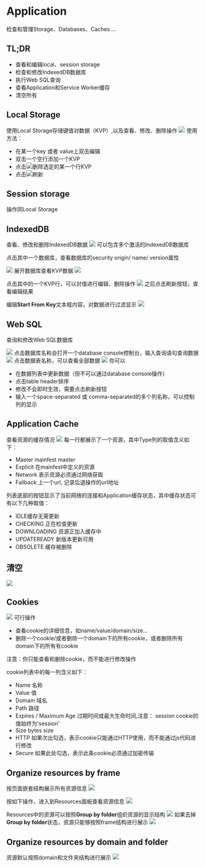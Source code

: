 # Application
检查和管理Storage、Databases、Caches ...

## TL;DR
+ 查看和编辑local、session storage
+ 检查和修改IndexedDB数据库
+ 执行Web SQL查询
+ 查看Application和Service Worker缓存
+ 清空所有

## Local Storage
使用Local Storage存储键值对数据（KVP）,以及查看、修改、删除操作
![](https://developers.google.com/web/tools/chrome-devtools/manage-data/imgs/local-storage.png)
使用方法：
+ 在某一个key 或者 value上双击编辑
+ 双击一个空行添加一个KVP
+ 点击![](https://developers.google.com/web/tools/chrome-devtools/manage-data/imgs/delete.png)删除选定的某一个行KVP
+ 点击![](https://developers.google.com/web/tools/chrome-devtools/manage-data/imgs/refresh.png)刷新

## Session storage
操作同Local Storage

## IndexedDB
查看、修改和删除IndexedDB数据
![](https://developers.google.com/web/tools/chrome-devtools/manage-data/imgs/idb-tab.png)
可以包含多个激活的IndexedDB数据库

点击其中一个数据库，查看数据库的security origin/ name/ version属性

![](https://developers.google.com/web/tools/chrome-devtools/manage-data/imgs/idb-db.png)
展开数据库查看KVP数据
![](https://developers.google.com/web/tools/chrome-devtools/manage-data/imgs/idb-kvps.png)

点击其中的一个KVP行，可以对值进行编辑、删除操作
![](https://developers.google.com/web/tools/chrome-devtools/manage-data/imgs/idb-edit.png)
之后点击刷新按钮，查看编辑结果

编辑**Start From Key**文本框内容，对数据进行过滤显示
![](https://developers.google.com/web/tools/chrome-devtools/manage-data/imgs/idb-filter.png)

## Web SQL
查询和修改Web SQL数据库

![](https://developers.google.com/web/tools/chrome-devtools/manage-data/imgs/web-sql-console.png)
点击数据库名称会打开一个database console控制台，输入查询语句查询数据
![](https://developers.google.com/web/tools/chrome-devtools/manage-data/imgs/web-sql-console.png)
点击数据表名称，可以查看全部数据
![](https://developers.google.com/web/tools/chrome-devtools/manage-data/imgs/web-sql-table.png)
你可以
+ 在数据列表中更新数据（但不可以通过database console操作）
+ 点击table header排序
+ 修改不会即时生效，需要点击刷新按钮
+ 输入一个space-separated 或 comma-separated的多个列名称，可以控制列的显示

## Application Cache
查看资源的缓存情况
![](https://developers.google.com/web/tools/chrome-devtools/manage-data/imgs/appcache.png)
每一行都展示了一个资源，其中Type列的取值含义如下：
+ Master mainfest master
+ Explicit 在mainfest中定义的资源
+ Network 表示资源必须通过网络获取
+ Fallback 上一个url, 记录后退操作的url地址

列表底部的按钮显示了当前网络的连接和Application缓存状态，其中缓存状态可有以下几种取值：
+ IDLE缓存无需更新
+ CHECKING 正在检查更新
+ DOWNLOADING 资源正加入缓存中
+ UPDATEREADY 新版本更新可用
+ OBSOLETE 缓存被删除

## 清空
![](https://developers.google.com/web/tools/chrome-devtools/manage-data/imgs/clear-storage.png)

## Cookies
![](https://developers.google.com/web/tools/chrome-devtools/manage-data/imgs/cookies.png)
可行操作
+ 查看cookie的详细信息，如name/value/domain/size...
+ 删除一个cookie/或者删除一个domain下的所有cookie，或者删除所有domain下的所有有cookie

注意：你只能查看和删除cookie，而不能进行修改操作

cookie列表中的每一列含义如下：
+ Name 名称
+ Value 值
+ Domain 域名
+ Path 路径
+ Expires / Maximum Age 过期时间或最大生命时间,注意： session cookie的值始终为'session'
+ Size bytes size
+ HTTP 如果次出勾选，表示cookie只能通过HTTP使用，而不能通过js代码进行修改
+ Secure 如果此处勾选，表示此条cookie必须通过加密传输

## Organize resources by frame
按页面嵌套结构展示所有资源信息
![](https://developers.google.com/web/tools/chrome-devtools/manage-data/imgs/frames.png)

按如下操作，进入到Resources面板查看资源信息
![](https://developers.google.com/web/tools/chrome-devtools/manage-data/imgs/resource.png)

Resources中的资源可以按照**Group by folder**组织资源的显示结构
![](https://developers.google.com/web/tools/chrome-devtools/manage-data/imgs/group-by-folder.png)
如果去掉**Group by folder**状态，资源只能够按照frame结构进行展示
![](https://developers.google.com/web/tools/chrome-devtools/manage-data/imgs/no-folders.png)

## Organize resources by domain and folder
资源默认按照domain和文件夹结构进行展示
![](https://developers.google.com/web/tools/chrome-devtools/manage-data/imgs/sources.png)

